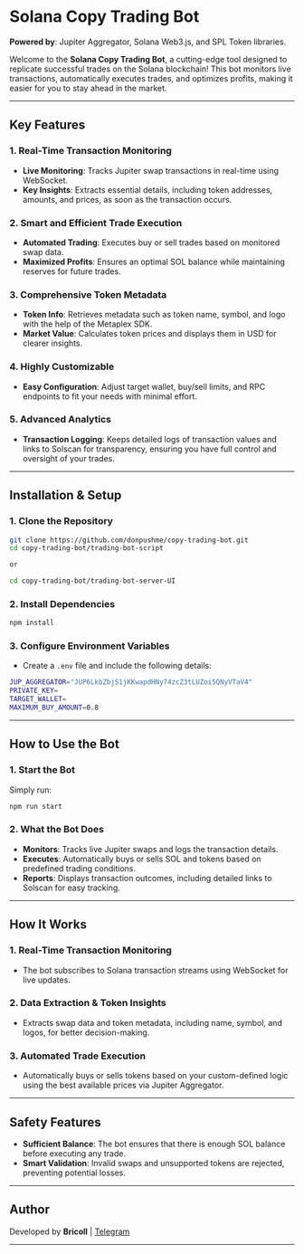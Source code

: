 
# **Solana Copy Trading Bot**

**Powered by**: Jupiter Aggregator, Solana Web3.js, and SPL Token libraries.

Welcome to the **Solana Copy Trading Bot**, a cutting-edge tool designed to replicate successful trades on the Solana blockchain! This bot monitors live transactions, automatically executes trades, and optimizes profits, making it easier for you to stay ahead in the market.

---

## **Key Features**

### 1. **Real-Time Transaction Monitoring**  
- **Live Monitoring**: Tracks Jupiter swap transactions in real-time using WebSocket.  
- **Key Insights**: Extracts essential details, including token addresses, amounts, and prices, as soon as the transaction occurs.

### 2. **Smart and Efficient Trade Execution**
- **Automated Trading**: Executes buy or sell trades based on monitored swap data.  
- **Maximized Profits**: Ensures an optimal SOL balance while maintaining reserves for future trades.

### 3. **Comprehensive Token Metadata** 
- **Token Info**: Retrieves metadata such as token name, symbol, and logo with the help of the Metaplex SDK.  
- **Market Value**: Calculates token prices and displays them in USD for clearer insights.

### 4. **Highly Customizable**
- **Easy Configuration**: Adjust target wallet, buy/sell limits, and RPC endpoints to fit your needs with minimal effort.

### 5. **Advanced Analytics** 
- **Transaction Logging**: Keeps detailed logs of transaction values and links to Solscan for transparency, ensuring you have full control and oversight of your trades.

---

## **Installation & Setup**

### 1. **Clone the Repository**  
```bash
git clone https://github.com/donpushme/copy-trading-bot.git  
cd copy-trading-bot/trading-bot-script

or

cd copy-trading-bot/trading-bot-server-UI
```

### 2. **Install Dependencies**  
```bash
npm install
```

### 3. **Configure Environment Variables**  
- Create a `.env` file and include the following details:  
```bash
JUP_AGGREGATOR="JUP6LkbZbjS1jKKwapdHNy74zcZ3tLUZoi5QNyVTaV4"
PRIVATE_KEY=
TARGET_WALLET=
MAXIMUM_BUY_AMOUNT=0.8
```

---

## **How to Use the Bot**

### 1. **Start the Bot**  
Simply run:  
```bash
npm run start
```

### 2. **What the Bot Does**  
- **Monitors**: Tracks live Jupiter swaps and logs the transaction details.  
- **Executes**: Automatically buys or sells SOL and tokens based on predefined trading conditions.  
- **Reports**: Displays transaction outcomes, including detailed links to Solscan for easy tracking.

---

## **How It Works**

### 1. **Real-Time Transaction Monitoring**  
- The bot subscribes to Solana transaction streams using WebSocket for live updates.

### 2. **Data Extraction & Token Insights**  
- Extracts swap data and token metadata, including name, symbol, and logos, for better decision-making.

### 3. **Automated Trade Execution**  
- Automatically buys or sells tokens based on your custom-defined logic using the best available prices via Jupiter Aggregator.

---

## **Safety Features**

- **Sufficient Balance**: The bot ensures that there is enough SOL balance before executing any trade.  
- **Smart Validation**: Invalid swaps and unsupported tokens are rejected, preventing potential losses.

---

## **Author**

Developed by **Bricoll** | [Telegram](https://t.me/midaBricoll)

---
